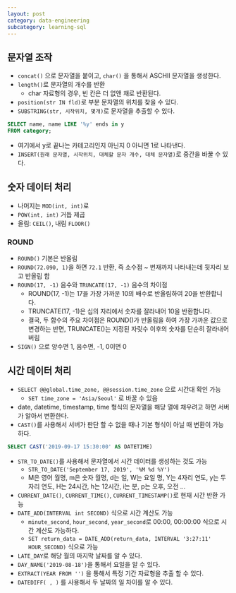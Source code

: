 ```yaml
---
layout: post
category: data-engineering
subcategory: learning-sql
---
```

## 문자열 조작
- `concat()` 으로 문자열을 붙이고, `char()` 을 통해서 ASCHII 문자열을 생성한다.
- `length()`로 문자열의 개수를 반환
    - char 자료형의 경우, 빈 칸은 더 없앤 채로 반환된다.
- `position(str IN fld)`로 부분 문자열의 위치를 찾을 수 있다.
- `SUBSTRING(str, 시작위치, 몇개)`로 문자열을 추출할 수 있다.
```sql
SELECT name, name LIKE '%y' ends in y
FROM category;
```
- 여기에서 y로 끝나는 카테고리인지 아닌지 0 아니면 1로 나타낸다.
- `INSERT(원래 문자열, 시작위치, 대체할 문자 개수, 대체 문자열)`로 중간을 바꿀 수 있다.

## 숫자 데이터 처리
- 나머지는 `MOD(int, int)`로
- `POW(int, int)` 거듭 제곱
- 올림: `CEIL()`, 내림 `FLOOR()`

### ROUND
- `ROUND()` 기본은 반올림
- `ROUND(72.090, 1)`을 하면 `72.1` 반환, 즉 소수점 ~ 번재까지 나타내는데 뒷자리 보고 반올림 함
- `ROUND(17, -1)` 음수와 `TRUNCATE(17, -1)` 음수의 차이점
    - ROUND(17, -1)는 17을 가장 가까운 10의 배수로 반올림하여 20을 반환합니다.
    - TRUNCATE(17, -1)은 십의 자리에서 숫자를 잘라내어 10을 반환합니다.
    - 결국, 두 함수의 주요 차이점은 ROUND()가 반올림을 하여 가장 가까운 값으로 변경하는 반면, TRUNCATE()는 지정된 자릿수 이후의 숫자를 단순히 잘라내어 버림
- `SIGN()` 으로 양수면 1, 음수면, -1, 0이면 0

## 시간 데이터 처리
- `SELECT @@global.time_zone, @@session.time_zone` 으로 시간대 확인 가능
    - `SET time_zone = 'Asia/Seoul'` 로 바꿀 수 있음
- date, datetime, timestamp, time 형식의 문자열을 해당 열에 채우려고 하면 서버가 알아서 변환한다.
- `CAST()`를 사용해서 서버가 판단 할 수 없을 때나 기본 형식이 아닐 때 변환이 가능하다.
```sql
SELECT CAST('2019-09-17 15:30:00' AS DATETIME)
```
- `STR_TO_DATE()`를 사용해서 문자열에서 시간 데이터를 생성하는 것도 가능
    - `STR_TO_DATE('September 17, 2019', '%M %d %Y')`
    - M은 영어 월명, m은 숫자 월명, d는 일, W는 요일 명, Y는 4자리 연도, y는 두 자리 연도, H는 24시간, h는 12시간, i는 분, p는 오후, 오전 ...
- `CURRENT_DATE()`, `CURRENT_TIME()`, `CURRENT_TIMESTAMP()`로 현재 시간 반환 가능
- `DATE_ADD(INTERVAL int SECOND)` 식으로 시간 계산도 가능
    - `minute_second`, `hour_second`, `year_second`로 00:00, 00:00:00 식으로 시간 계산도 가능하다.
    - `SET return_data = DATE_ADD(return_data, INTERVAL '3:27:11' HOUR_SECOND)` 식으로 가능
- `LATE_DAY`로 해당 월의 마지막 날짜를 알 수 있다.
- `DAY_NAME('2019-08-18')`을 통해서 요일을 알 수 있다.
- `EXTRACT(YEAR FROM '')` 을 통해서 특정 기간 자료형을 추출 할 수 있다.
- `DATEDIFF( , )` 를 사용해서 두 날짜의 일 차이를 알 수 있다.